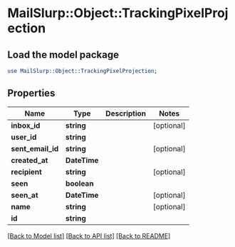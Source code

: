 # MailSlurp::Object::TrackingPixelProjection

## Load the model package
```perl
use MailSlurp::Object::TrackingPixelProjection;
```

## Properties
Name | Type | Description | Notes
------------ | ------------- | ------------- | -------------
**inbox_id** | **string** |  | [optional] 
**user_id** | **string** |  | 
**sent_email_id** | **string** |  | [optional] 
**created_at** | **DateTime** |  | 
**recipient** | **string** |  | [optional] 
**seen** | **boolean** |  | 
**seen_at** | **DateTime** |  | [optional] 
**name** | **string** |  | [optional] 
**id** | **string** |  | 

[[Back to Model list]](../README#documentation-for-models) [[Back to API list]](../README#documentation-for-api-endpoints) [[Back to README]](../README)


